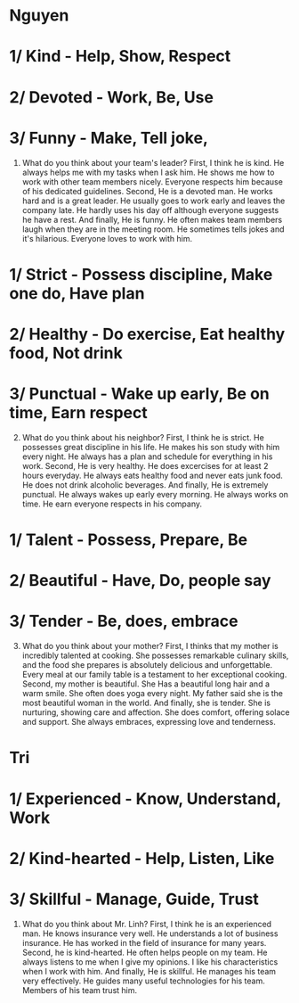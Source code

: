 # Nguyen

# 1/ Kind - Help, Show, Respect
# 2/ Devoted - Work, Be, Use
# 3/ Funny - Make, Tell joke, 
1. What do you think about your team's leader?
First, I think he is kind. He always helps me with my tasks when I ask him. He shows me how to work with other team members nicely. Everyone respects him because of his dedicated guidelines.
Second, He is a devoted man. He works hard and is a great leader. He usually goes to work early and leaves the company late. He hardly uses his day off although everyone suggests he have a rest.
And finally, He is funny. He often makes team members laugh when they are in the meeting room. He sometimes tells jokes and it's hilarious. Everyone loves to work with him.

# 1/ Strict - Possess discipline, Make one do, Have plan
# 2/ Healthy - Do exercise, Eat healthy food, Not drink
# 3/ Punctual - Wake up early, Be on time, Earn respect 
2. What do you think about his neighbor?
First, I think he is strict. He possesses great discipline in his life. He makes his son study with him every night.
He always has a plan and schedule for everything in his work.
Second, He is very healthy. He does excercises for at least 2 hours everyday. He always eats healthy food and never eats junk food. He does not drink alcoholic beverages.
And finally, He is extremely punctual. He always wakes up early every morning. He always works on time. He earn everyone respects in his company.

# 1/ Talent - Possess, Prepare, Be
# 2/ Beautiful - Have, Do, people say
# 3/ Tender - Be, does, embrace
3. What do you think about your mother?
First, I thinks that my mother is incredibly talented at cooking. She possesses remarkable culinary skills, and the food she prepares is absolutely delicious and unforgettable. Every meal at our family table is a testament to her exceptional cooking.
Second, my mother is beautiful. She Has a beautiful long hair and a warm smile. She often does yoga every night. My father said she is the most beautiful woman in the world.
And finally, she is tender. She is nurturing, showing care and affection. She does comfort, offering solace and support. She always embraces, expressing love and tenderness.


# Tri

# 1/ Experienced - Know, Understand, Work
# 2/ Kind-hearted - Help, Listen, Like
# 3/ Skillful - Manage, Guide, Trust
1. What do you think about Mr. Linh? 
First, I think he is an experienced man. He knows insurance very well. He understands a lot of business insurance.
He has worked in the field of insurance for many years.
Second, he is kind-hearted. He often helps people on my team. He always listens to me when I give my opinions. I like his characteristics when I work with him.
And finally, He is skillful. He manages his team very effectively. He guides many useful technologies for his team.
Members of his team trust him.